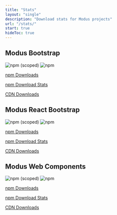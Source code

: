 ```yaml
---
title: "Stats"
layout: "single"
description: "Download stats for Modus projects"
url: "/stats/"
start: true
hideToc: true
---
```


## Modus Bootstrap

<img alt="npm (scoped)" class="mb-2 mr-2" src="https://img.shields.io/npm/v/@trimbleinc/modus-bootstrap">
<img alt="npm" class="mb-2" src="https://img.shields.io/npm/dm/@trimbleinc/modus-bootstrap">

[npm Downloads](https://www.npmjs.com/package/@trimbleinc/modus-bootstrap)

[npm Download Stats](https://npm-stat.com/charts.html?package=%40trimbleinc%2Fmodus-bootstrap&from=2021-01-01&to=2022-02-06)

[CDN Downloads](https://www.jsdelivr.com/package/npm/@trimbleinc/modus-bootstrap)

## Modus React Bootstrap

<img alt="npm (scoped)" class="mb-2 mr-2" src="https://img.shields.io/npm/v/@trimbleinc/modus-react-bootstrap">
<img alt="npm" class="mb-2" src="https://img.shields.io/npm/dm/@trimbleinc/modus-react-bootstrap">

[npm Downloads](https://www.npmjs.com/package/@trimbleinc/modus-react-bootstrap)

[npm Download Stats](https://npm-stat.com/charts.html?package=%40trimbleinc%2Fmodus-react-bootstrap&from=2021-11-01&to=2022-02-06)

[CDN Downloads](https://www.jsdelivr.com/package/npm/@trimbleinc/modus-react-bootstrap)

## Modus Web Components

<img alt="npm (scoped)" class="mb-2 mr-2" src="https://img.shields.io/npm/v/@trimble-oss/modus-web-components">
<img alt="npm" class="mb-2" src="https://img.shields.io/npm/dm/@trimble-oss/modus-web-components">

[npm Downloads](https://www.npmjs.com/package/@trimble-oss/modus-web-components)

[npm Download Stats](https://npm-stat.com/charts.html?package=%40trimble-oss%2Fmodus-web-components&from=2021-11-01&to=2022-02-06)

[CDN Downloads](https://www.jsdelivr.com/package/npm/@trimble-oss/modus-web-components)
